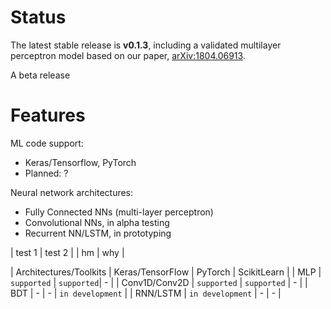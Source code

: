 # Status

The latest stable release is **v0.1.3**, including a validated multilayer perceptron model based on our paper, [arXiv:1804.06913](https://arxiv.org/abs/1804.06913).

A beta release 

# Features

ML code support: 
   * Keras/Tensorflow, PyTorch
   * Planned: ? 

Neural network architectures:
   * Fully Connected NNs (multi-layer perceptron) 
   * Convolutional NNs, in alpha testing
   * Recurrent NN/LSTM, in prototyping

| test 1 | test 2 |
| hm  | why |

| Architectures/Toolkits | Keras/TensorFlow | PyTorch | ScikitLearn |
| MLP | `supported` | `supported`| - |
| Conv1D/Conv2D | `supported` | `supported` | - |
| BDT | - | - | `in development` |
| RNN/LSTM | `in development` | - | - |
